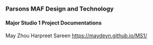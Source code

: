 ### Parsons MAF Design and Technology
#### Major Studio 1 Project Documentations
May Zhou
Harpreet Sareen
https://maydeyn.github.io/MS1/
